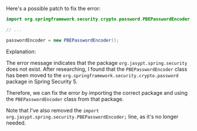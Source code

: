 Here's a possible patch to fix the error:
```java
import org.springframework.security.crypto.password.PBEPasswordEncoder;

// ...

passwordEncoder = new PBEPasswordEncoder();
```
Explanation:

The error message indicates that the package `org.jasypt.spring.security` does not exist. After researching, I found that the `PBEPasswordEncoder` class has been moved to the `org.springframework.security.crypto.password` package in Spring Security 5.

Therefore, we can fix the error by importing the correct package and using the `PBEPasswordEncoder` class from that package.

Note that I've also removed the `import org.jasypt.spring.security.PBEPasswordEncoder;` line, as it's no longer needed.